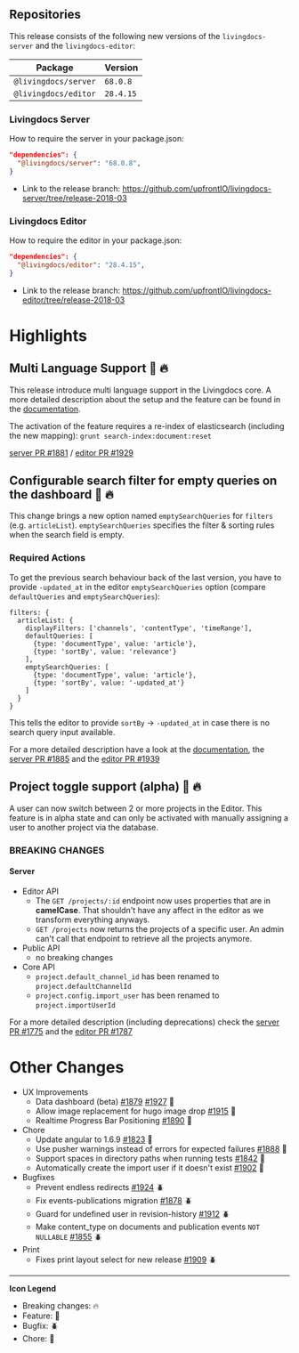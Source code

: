 
## Repositories

This release consists of the following new versions of the `livingdocs-server` and the `livingdocs-editor`:

Package | Version
--- | ---
`@livingdocs/server` | `68.0.8`
`@livingdocs/editor` | `28.4.15`

### Livingdocs Server

How to require the server in your package.json:

```json
"dependencies": {
  "@livingdocs/server": "68.0.8",
}
```

- Link to the release branch:
  https://github.com/upfrontIO/livingdocs-server/tree/release-2018-03

### Livingdocs Editor

How to require the editor in your package.json:

```json
"dependencies": {
  "@livingdocs/editor": "28.4.15",
}
```

- Link to the release branch:
  https://github.com/upfrontIO/livingdocs-editor/tree/release-2018-03

# Highlights

## Multi Language Support :gift: :fire:

This release introduce multi language support in the Livingdocs core. A more detailed description about the setup and the feature can be found in the [documentation](https://docs.livingdocs.io/walkthroughs/setup_multilanguage.html).

The activation of the feature requires a re-index of elasticsearch (including the new mapping): `grunt search-index:document:reset`

[server PR #1881](https://github.com/upfrontIO/livingdocs-server/pull/1881) / [editor PR #1929](https://github.com/upfrontIO/livingdocs-editor/pull/1929)

## Configurable search filter for empty queries on the dashboard :gift: :fire:

This change brings a new option named `emptySearchQueries` for `filters` (e.g. `articleList`). `emptySearchQueries` specifies the filter & sorting rules when the search field is empty.


### Required Actions

To get the previous search behaviour back of the last version, you have to provide `-updated_at` in the editor `emptySearchQueries` option (compare `defaultQueries` and `emptySearchQueries`):
```
filters: {
  articleList: {
    displayFilters: ['channels', 'contentType', 'timeRange'],
    defaultQueries: [
      {type: 'documentType', value: 'article'},
      {type: 'sortBy', value: 'relevance'}
    ],
    emptySearchQueries: [
      {type: 'documentType', value: 'article'},
      {type: 'sortBy', value: '-updated_at'}
    ]
  }
}
```

This tells the editor to provide `sortBy` -> `-updated_at` in case there is no search query input available.


For a more detailed description have a look at the [documentation](https://docs.livingdocs.io/reference-docs/editor-configuration/search-filters.html), the [server PR #1885](https://github.com/upfrontIO/livingdocs-server/pull/1885) and the [editor PR #1939](https://github.com/upfrontIO/livingdocs-editor/pull/1939)


## Project toggle support (alpha) :gift: :fire:

A user can now switch between 2 or more projects in the Editor. This feature is in alpha state and can only be activated with manually assigning a user to another project via the database.

### BREAKING CHANGES

#### Server
* Editor API
  * The `GET /projects/:id` endpoint now uses properties that are in **camelCase**.
   That shouldn't have any affect in the editor as we transform everything anyways.
  * `GET /projects` now returns the projects of a specific user.
    An admin can't call that endpoint to retrieve all the projects anymore.
* Public API
  * no breaking changes
* Core API
  * `project.default_channel_id` has been renamed to `project.defaultChannelId`
  * `project.config.import_user` has been renamed to `project.importUserId`

For a more detailed description (including deprecations) check the [server PR #1775](https://github.com/upfrontIO/livingdocs-server/pull/1775) and the [editor PR #1787](https://github.com/upfrontIO/livingdocs-editor/pull/1787)


# Other Changes

* UX Improvements
  * Data dashboard (beta) [#1879](https://github.com/upfrontIO/livingdocs-server/pull/1879) [#1927](https://github.com/upfrontIO/livingdocs-editor/pull/1927) :gift:
  * Allow image replacement for hugo image drop [#1915](https://github.com/upfrontIO/livingdocs-editor/pull/1915) :gift:
  * Realtime Progress Bar Positioning [#1890](https://github.com/upfrontIO/livingdocs-editor/pull/1890) :wrench:
* Chore
  * Update angular to 1.6.9 [#1823](https://github.com/upfrontIO/livingdocs-editor/pull/1823) :wrench:
  * Use pusher warnings instead of errors for expected failures [#1888](https://github.com/upfrontIO/livingdocs-editor/pull/1888) :wrench:
  * Support spaces in directory paths when running tests [#1842](https://github.com/upfrontIO/livingdocs-server/pull/1842) :wrench:
  * Automatically create the import user if it doesn't exist [#1902](https://github.com/upfrontIO/livingdocs-server/pull/1902) :wrench:
* Bugfixes
  * Prevent endless redirects  [#1924](https://github.com/upfrontIO/livingdocs-editor/pull/1924) :beetle:
  * Fix events-publications migration [#1878](https://github.com/upfrontIO/livingdocs-server/pull/1878) :beetle:
  * Guard for undefined user in revision-history [#1912](https://github.com/upfrontIO/livingdocs-editor/pull/1912) :beetle:
  * Make content_type on documents and publication events `NOT NULLABLE` [#1855](https://github.com/upfrontIO/livingdocs-server/pull/1855) :beetle:
* Print
  * Fixes print layout select for new release [#1909](https://github.com/upfrontIO/livingdocs-editor/pull/1909) :beetle:
---

  **Icon Legend**

  * Breaking changes: :fire:
  * Feature: :gift:
  * Bugfix: :beetle:
  * Chore: :wrench:
